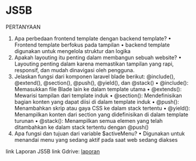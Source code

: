 # JS5B
PERTANYAAN
1.	Apa perbedaan frontend template dengan backend template? 
•	Frontend template berfokus pada tampilan
•	backend template digunakan untuk mengelola struktur dan logika
2.	Apakah layouting itu penting dalam membangun sebuah website? 
•	Layouting penting dalam karena memastikan tampilan yang rapi, responsif, dan mudah dinavigasi oleh pengguna.
3.	Jelaskan fungsi dari komponen laravel blade berikut: @include(), @extend(), @section(), @push(), @yield(), dan @stack()
•	@include(): Memasukkan file Blade lain ke dalam template utama
•	@extends(): Mewarisi tampilan dari template induk
•	@section(): Mendefinisikan bagian konten yang dapat diisi di dalam template induk
•	@push(): Menambahkan skrip atau gaya CSS ke dalam stack tertentu
•	@yield(): Menampilkan konten dari section yang didefinisikan di dalam template turunan
•	@stack(): Menampilkan semua elemen yang telah ditambahkan ke dalam stack tertentu dengan @push()
4.	Apa fungsi dan tujuan dari variable $activeMenu?
•	Digunakan untuk menandai menu yang sedang aktif pada saat web sedang diakses

link Laporan JS5B 
link Gdrive: [laporan](https://drive.google.com/file/d/1ZqB0BDDmgek8CF3D79WPKgmS1HbyrVhT/view?usp=sharing)